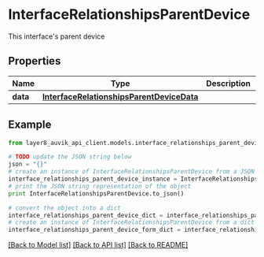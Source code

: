 # InterfaceRelationshipsParentDevice

This interface's parent device

## Properties
Name | Type | Description | Notes
------------ | ------------- | ------------- | -------------
**data** | [**InterfaceRelationshipsParentDeviceData**](InterfaceRelationshipsParentDeviceData.md) |  | [optional] 

## Example

```python
from layer8_auvik_api_client.models.interface_relationships_parent_device import InterfaceRelationshipsParentDevice

# TODO update the JSON string below
json = "{}"
# create an instance of InterfaceRelationshipsParentDevice from a JSON string
interface_relationships_parent_device_instance = InterfaceRelationshipsParentDevice.from_json(json)
# print the JSON string representation of the object
print InterfaceRelationshipsParentDevice.to_json()

# convert the object into a dict
interface_relationships_parent_device_dict = interface_relationships_parent_device_instance.to_dict()
# create an instance of InterfaceRelationshipsParentDevice from a dict
interface_relationships_parent_device_form_dict = interface_relationships_parent_device.from_dict(interface_relationships_parent_device_dict)
```
[[Back to Model list]](../README.md#documentation-for-models) [[Back to API list]](../README.md#documentation-for-api-endpoints) [[Back to README]](../README.md)


